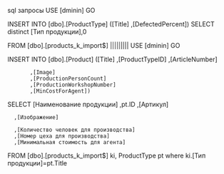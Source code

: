 sql запросы 
USE [dminin]
GO

INSERT INTO [dbo].[ProductType]
           ([Title]
           ,[DefectedPercent])
  SELECT 
     distinct [Тип продукции],0
     
  FROM [dbo].[products_k_import$]
  |||||||||
  USE [dminin]
GO

INSERT INTO [dbo].[Product]
           ([Title]
           ,[ProductTypeID]
           ,[ArticleNumber]
       
           ,[Image]
           ,[ProductionPersonCount]
           ,[ProductionWorkshopNumber]
           ,[MinCostForAgent])
   SELECT [Наименование продукции]
       ,pt.ID
	  ,[Артикул]
 
      ,[Изображение]
      
      ,[Количество человек для производства]
      ,[Номер цеха для производства]
	  ,[Минимальная стоимость для агента]
  FROM [dbo].[products_k_import$] ki, ProductType pt
  where ki.[Тип продукции]=pt.Title

